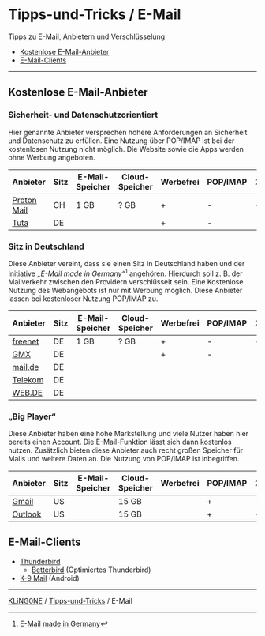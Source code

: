 # Tipps-und-Tricks / E-Mail
Tipps zu E-Mail, Anbietern und Verschlüsselung

* [Kostenlose E-Mail-Anbieter](#kostenlose-e-mail-anbieter)
* [E-Mail-Clients](#e-mail-clients)

---


## Kostenlose E-Mail-Anbieter

### Sicherheit- und Datenschutzorientiert
Hier genannte Anbieter versprechen höhere Anforderungen an Sicherheit und Datenschutz zu erfüllen. Eine Nutzung über POP/IMAP ist bei der kostenlosen Nutzung nicht möglich. Die Website sowie die Apps werden ohne Werbung angeboten.

Anbieter                                 | Sitz | E-Mail-Speicher | Cloud-Speicher | Werbefrei | POP/IMAP | 2FA
-----------------------------------------|------|-----------------|----------------|-----------|----------|----
[Proton Mail](https://proton.me/de/mail) |  CH  |            1 GB | ? GB           |     +     |   -      |  +
[Tuta](https://tuta.com/de)              |  DE  |                 |                |     +     |   -      |

### Sitz in Deutschland
Diese Anbieter vereint, dass sie einen Sitz in Deutschland haben und der Initiative _„E-Mail made in Germany“_[^1] angehören. Hierdurch soll z. B. der Mailverkehr zwischen den Providern verschlüsselt sein. Eine Kostenlose Nutzung des Webangebots ist nur mit Werbung möglich. Diese Anbieter lassen bei kostenloser Nutzung POP/IMAP zu.
[^1]: [E-Mail made in Germany](https://www.e-mail-made-in-germany.de/)

Anbieter                                 |  Sitz  |  E-Mail-Speicher | Cloud-Speicher |  Werbefrei  |  POP/IMAP  |  2FA
-----------------------------------------|--------|------------------|----------------|-------------|------------|----
[freenet](https://email.freenet.de/)     | DE     |             1 GB | ? GB           |     +       |   -        |  +
[GMX](https://www.gmx.net/)              | DE     |                  |                |     +       |   -        |
[mail.de](https://mail.de/de/)           | DE     |
[Telekom](https://www.telekom.de/e-mail) | DE     |
[WEB.DE](https://web.de/)                | DE     |

### „Big Player“
Diese Anbieter haben eine hohe Markstellung und viele Nutzer haben hier bereits einen Account. Die E-Mail-Funktion lässt sich dann kostenlos nutzen. Zusätzlich bieten diese Anbieter auch recht großen Speicher für Mails und weitere Daten an. Die Nutzung von POP/IMAP ist inbegriffen.

Anbieter                                             | Sitz | E-Mail-Speicher | Cloud-Speicher | Werbefrei | POP/IMAP | 2FA
-----------------------------------------------------|------|-----------------|----------------|-----------|----------|----
[Gmail](https://workspace.google.com/intl/de/gmail/) |  US  |                 |          15 GB |           |    +     |  +
[Outlook](https://www.microsoft.com/de-de/microsoft-365/outlook/email-and-calendar-software-microsoft-outlook) |  US  |            |        15 GB        |           |   +      | +

## E-Mail-Clients

* [Thunderbird](https://www.thunderbird.net/de/)
  * [Betterbird](https://www.betterbird.eu/) (Optimiertes Thunderbird)
* [K-9 Mail](https://k9mail.app/) (Android)

---

[KLiNG0NE](https://github.com/KLiNG0NE) / [Tipps-und-Tricks](https://github.com/KLiNG0NE/Tipps-und-Tricks/) / E-Mail
